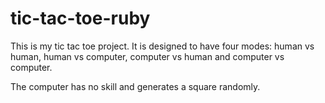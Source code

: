 # tic-tac-toe-ruby

This is my tic tac toe project. It is designed to have four modes:
human vs human, human vs computer, computer vs human and computer vs computer.

The computer has no skill and generates a square randomly.
